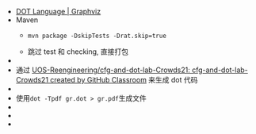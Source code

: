 - [DOT Language | Graphviz](https://graphviz.org/doc/info/lang.html)
- Maven
	- ```
	  mvn package -DskipTests -Drat.skip=true
	  ```
	- 跳过 test 和 checking, 直接打包
-
- 通过 [UOS-Reengineering/cfg-and-dot-lab-Crowds21: cfg-and-dot-lab-Crowds21 created by GitHub Classroom](https://github.com/UOS-Reengineering/cfg-and-dot-lab-Crowds21) 来生成 dot 代码
-
- 使用`dot -Tpdf gr.dot > gr.pdf`生成文件
-
-
-